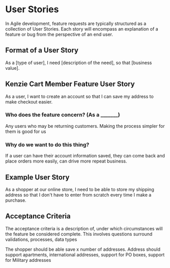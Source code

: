 # User Stories
In Agile development, feature requests are typically structured as a collection of User Stories. Each story will encompass an explanation of a feature or bug from the perspective of an end user.

## Format of a User Story
As a [type of user], I need [description of the need], so that [business value].

## Kenzie Cart Member Feature User Story
As a user, I want to create an account so that I can save my address to make checkout easier.

### Who does the feature concern? (As a _______)
Any users who may be returning customers. Making the process simpler for them is good for us

### Why do we want to do this thing?
If a user can have their account information saved, they can come back and place orders more easily, can drive more repeat business. 

## Example User Story
As a shopper at our online store, I need to be able to store my shipping address so that I don't have to enter from scratch every time I make a purchase.

## Acceptance Criteria
The acceptance criteria is a description of, under which circumstances will the feature be considered complete. This involves questions surround validations, processes, data types 

The shopper should be able save x number of addresses.
Address should support apartments, international addresses, support for PO boxes, support for Military addresses